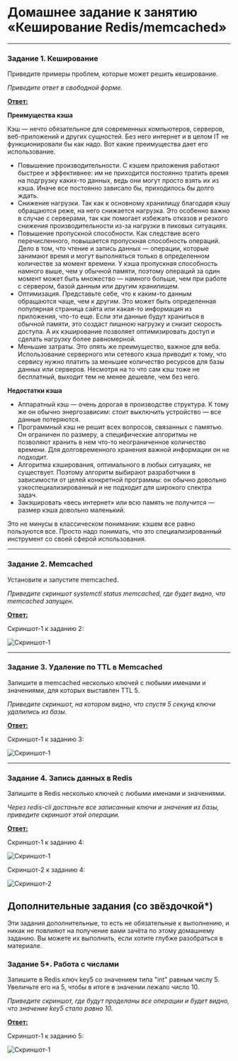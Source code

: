 # Домашнее задание к занятию «Кеширование Redis/memcached»

---

### Задание 1. Кеширование 

Приведите примеры проблем, которые может решить кеширование. 

*Приведите ответ в свободной форме.*

<ins>**Ответ:**</ins>

**Преимущества кэша**

Кэш — нечто обязательное для современных компьютеров, серверов, веб-приложений и других сущностей. Без него интернет и в целом IT не функционировали бы как надо. Вот какие преимущества дает его использование.

* Повышение производительности. С кэшем приложения работают быстрее и эффективнее: им не приходится постоянно тратить время на подгрузку каких-то данных, ведь они могут просто взять их из кэша. Иначе все постоянно зависало бы, приходилось бы долго ждать.
* Снижение нагрузки. Так как к основному хранилищу благодаря кэшу обращаются реже, на него снижается нагрузка. Это особенно важно в случае с серверами, так как помогает избежать отказов и резкого снижения производительности из-за нагрузки в пиковых ситуациях.
* Повышение пропускной способности. Как следствие всего перечисленного, повышается пропускная способность операций. Дело в том, что чтение и запись данных — операции, которые занимают время и могут выполняться только в определенном количестве за момент времени. У кэша пропускная способность намного выше, чем у обычной памяти, поэтому операций за один момент может быть множество — намного больше, чем при работе с сервером, базой данным или другим хранилищем.
* Оптимизация. Представьте себе, что к каким-то данным обращаются чаще, чем к другим. Это может быть определенная популярная страница сайта или какая-то информация из приложения, что-то еще. Если эти данные будут храниться в обычной памяти, это создаст лишнюю нагрузку и снизит скорость доступа. А их кэширование позволяет оптимизировать доступ и сделать нагрузку более равномерной.
* Меньшие затраты. Это опять же преимущество, важное для веба. Использование серверного или сетевого кэша приводит к тому, что сервису нужно платить за меньшее количество ресурсов для базы данных или серверов. Несмотря на то что сам кэш тоже не бесплатный, выходит тем не менее дешевле, чем без него.

**Недостатки кэша**

* Аппаратный кэш — очень дорогая в производстве структура. К тому же он обычно энергозависим: стоит выключить устройство — все данные потеряются.
* Программный кэш не решит всех вопросов, связанных с памятью. Он ограничен по размеру, а специфические алгоритмы не позволяют хранить в нем что-то неограниченное количество времени. Для долговременного хранения важной информации он не подходит.
* Алгоритма кэширования, оптимального в любых ситуациях, не существует. Поэтому алгоритм выбирают разработчики в зависимости от целей конкретной программы: он обычно довольно узкоспециализированный и не подходит для широкого спектра задач.
* Закэшировать «весь интернет» или всю память не получится — размер кэша довольно маленький.

Это не минусы в классическом понимании: кэшем все равно пользуются все. Просто надо понимать, что это специализированный инструмент со своей сферой использования.

---

### Задание 2. Memcached

Установите и запустите memcached.

*Приведите скриншот systemctl status memcached, где будет видно, что memcached запущен.*

<ins>**Ответ:**</ins>

Скриншот-1 к заданию 2:

![Скриншот-1](https://github.com/alex31bel/srlb-homework/blob/srlb-14/img/11-2-2-1.PNG)

---

### Задание 3. Удаление по TTL в Memcached

Запишите в memcached несколько ключей с любыми именами и значениями, для которых выставлен TTL 5. 

*Приведите скриншот, на котором видно, что спустя 5 секунд ключи удалились из базы.*

<ins>**Ответ:**</ins>

Скриншот-1 к заданию 3:

![Скриншот-1](https://github.com/alex31bel/srlb-homework/blob/srlb-14/img/11-2-3-1.PNG)

---

### Задание 4. Запись данных в Redis

Запишите в Redis несколько ключей с любыми именами и значениями. 

*Через redis-cli достаньте все записанные ключи и значения из базы, приведите скриншот этой операции.*

<ins>**Ответ:**</ins>

Скриншот-1 к заданию 4:

![Скриншот-1](https://github.com/alex31bel/srlb-homework/blob/srlb-14/img/11-2-4-1.PNG)

Скриншот-2 к заданию 4:

![Скриншот-2](https://github.com/alex31bel/srlb-homework/blob/srlb-14/img/11-2-4-2.PNG)


## Дополнительные задания (со звёздочкой*)
Эти задания дополнительные, то есть не обязательные к выполнению, и никак не повлияют на получение вами зачёта по этому домашнему заданию. Вы можете их выполнить, если хотите глубже разобраться в материале.

### Задание 5*. Работа с числами 

Запишите в Redis ключ key5 со значением типа "int" равным числу 5. Увеличьте его на 5, чтобы в итоге в значении лежало число 10.  

*Приведите скриншот, где будут проделаны все операции и будет видно, что значение key5 стало равно 10.*

<ins>**Ответ:**</ins>

Скриншот-1 к заданию 5:

![Скриншот-1](https://github.com/alex31bel/srlb-homework/blob/srlb-14/img/11-2-5-1.PNG)
